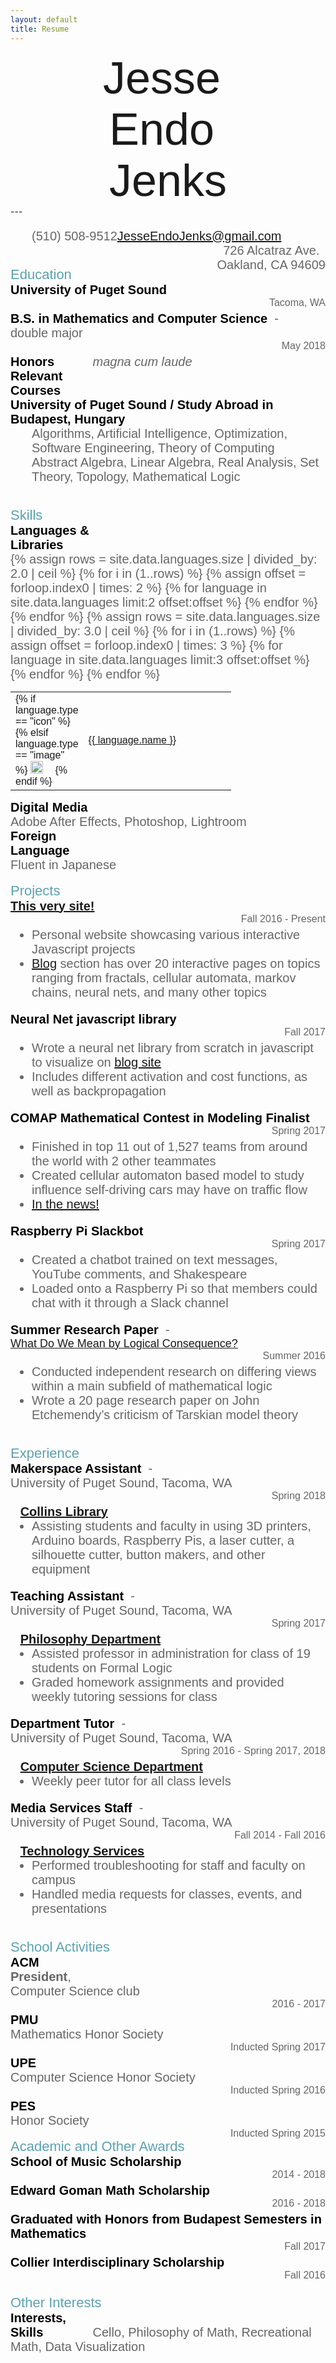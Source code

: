 ```yaml
---
layout: default
title: Resume
---
```

<link href="https://fonts.googleapis.com/css?family=Barlow+Semi+Condensed:100|Montserrat:500|Nunito:200,600" rel="stylesheet">
<style type="text/css">
#name {
	font-size: 72px;
	font-family: 'Barlow Semi Condensed', sans-serif;
	display: flex;
	justify-content:center;
	text-align:center;
}
.normal-text {
	font-size: 20px;
	font-weight: 200;
	font-family: 'Nunito', sans-serif;
	color:#666;
	/*display: inline;*/
}
.normal-text.small {
	font-size: 16px;
	/*text-align: right;*/
	float: right;
}
.bold-text {
	font-size: 20px;
	font-weight: 600;
	font-family: 'Nunito', sans-serif;
	color: #000;
}
.bold-text.indent {
	display: inline-block;
	width: 25%;
}

.bold-text.small-indent {
	display: inline-block;
	width: 10%;
}
.section-header {
	font-size: 22px;
	font-family: 'Montserrat', sans-serif;
	color: #5ba1b2;
}
.empty-indent {
	display: inline-block;
	width: 2%;
}
.ul-styling {
	margin-top: 0px;
}


#name > br{
	display: none;
}

#info-bar {
	display: block;
	list-style-type: none;
	text-align:center;
	padding: 0;
}
#info-bar li {
	display: inline;
	text-align: center;
	margin: 0;
	padding: 0;
}
#phone {
	float: left;
}
#address {
	float: right;
}
#spacer {
	display: block;
}

.mobile-break {
	display: none;
}

.dash {
	margin: 0;
	display: inline;
}

.fa-java {
	font-size: 20px;
	color: #ffa518;
	margin-right: 15px;
}
.fa-python {
	font-size: 20px;
	color: #306998;
	margin-right: 15px;
}
.fa-js-square {
	font-size: 20px;
	color: #f7df1e;
	margin-right: 15px;
}
/*
#lang-java:hover ~ .fa-java {
	display: inline;
}

#lang-python:hover ~ .fa-python {
	display: inline;
	margin-left: 5px;
}

#lang-js:hover ~ .fa-js-square {
	display: inline;
	margin-left: 5px;
}*/
/*#lang-icons {
	display: none;
}
#lang-names {
	display: inline;
}*/

.lang {
	display: inline;
	white-space: nowrap;
}
.lang > img {
	margin-right:8px;
	margin-bottom:-3px;
	height: 20px;
}

#lang-names {
	/*position: absolute;*/
	/*margin-bottom: 2em;*/
	/*margin-left: 25%;*/
}
table {
	display: inline-table;
	width: 70%;
}
td > a {
	color: inherit;
	font-size: inherit;
}
/*td > a:hover {
	text-shadow:none;
}*/
tbody {
	display: inline-table;
	vertical-align: baseline;
	width: 100%;
}
table img {
	margin-right:15px;
	margin-bottom:-3px;
	height: 20px;
}
#desktop-table {
	display: inline-table;
}
#mobile-table {
	display: none;
}
@media only screen and (max-width: 850px) {
	#info-bar li {
		display: block;
		margin: 2% 0;
	}
	#phone {
		float: none;
	}
	#address {
		float: none;
	}
	#spacer {
		display: none;
	}

/*	.bold-text, .normal-text {
		font-size: 16px;
	}
	.bold-text.indent {
		width: 15%;
	}*/
}
@media only screen and (max-width: 640px) {
	#name > br{
		display: block;
	}

	.normal-text.small {
		float: left;
	}

	.bold-text.indent {
		width: 100%;
	}
	.mobile-break {
		display: inline;
	}

	.dash {
		display: none;
	}

	.lang {
		display: block;
		margin: 0;
		margin-left: 2%;
	}
	.lang > img {
		height: 30px;
		margin-right: 4%;
	}
	.fa-java {
		font-size: 30px;
		margin-right: 4%;
	}
	.fa-python {
		font-size: 30px;
		margin-right: 4%;
	}
	.fa-js-square {
		font-size: 30px;
		margin-right: 4%;
	}
	table {
		width: 100%;
	}
	table img {
		height: 30px;
	}
	td > a {
		color: inherit;
		font-size: inherit;
	}
	#desktop-table {
		display: none;
	}
	#mobile-table {
		display: inline-table;
	}
}
</style>

<div id="name">Jesse&nbsp;<br>Endo&nbsp;<br>Jenks</div>
---
<ul id="info-bar" class="normal-text">
<li id="phone">(510) 508-9512</li>
<li id="email">
	<a href="mailto:jesseendojenks@gmail.com?Subject=Saw%20Your%20Resume" target="_top">
		JesseEndoJenks@gmail.com
	</a>
</li>
<!-- <li id="address">4386 Wheelock Student Center<br>Tacoma, WA 98416</li> -->
<li id="address">726 Alcatraz Ave.<br>Oakland, CA 94609</li>
</ul>
<br id="spacer">
<div class="section-header">Education</div>
<div class="normal-text">
	<span class="bold-text">University of Puget Sound</span>
		<br class="mobile-break">
		<span class="normal-text small">Tacoma, WA</span><br>
	<span class="bold-text">B.S. in Mathematics and Computer Science</span>
	<span class="dash">&nbsp;-&nbsp;</span>
		<br class="mobile-break">
			double major
			<br class="mobile-break">
				<span class="normal-text small">May 2018</span><br>
	<span class="bold-text indent">Honors</span>
		<i>magna cum laude</i><br>
	<span class="bold-text indent">Relevant Courses</span>
		<br class="mobile-break">
		<span class="bold-text">University of Puget Sound / Study Abroad in Budapest, Hungary</span><br>
	<ul class="ul-styling" style="list-style-type:none;">
		<li>Algorithms, Artificial Intelligence, Optimization, Software Engineering, Theory of Computing</li>
		<li>Abstract Algebra, Linear Algebra, Real Analysis, Set Theory, Topology, Mathematical Logic</li>
	</ul>
</div>

<br>
<div class="section-header">Skills</div>
<div class="normal-text">
	<span class="bold-text indent">Languages &amp; Libraries</span>
		<br class="mobile-break">
		<!-- https://stackoverflow.com/questions/20924471/for-loop-wrap-every-two-posts-in-a-div -->
		<!-- Two columns for mobile -->
		<table id="mobile-table">
			{% assign rows = site.data.languages.size | divided_by: 2.0 | ceil %}
			{% for i in (1..rows) %}
				{% assign offset = forloop.index0 | times: 2 %}
				<tr>
					{% for language in site.data.languages limit:2 offset:offset %}
					<td style="width:40px;">
						{% if language.type == "icon" %}
							<i class="{{ language.iconlink }}"></i>
						{% elsif language.type == "image" %}
							<img align="bottom" title="{{ language.name }}" alt="{{ language.name }}" src="{{ language.iconlink }}">
						{% endif %}
					</td>
					<td>
						<a href="{{ language.link }}">{{ language.name }}</a>
					</td>
					{% endfor %}
				</tr>
			{% endfor %}
		</table>
		<!-- Three columns for desktop -->
		<table id="desktop-table">
			{% assign rows = site.data.languages.size | divided_by: 3.0 | ceil %}
			{% for i in (1..rows) %}
				{% assign offset = forloop.index0 | times: 3 %}
				<tr>
					{% for language in site.data.languages limit:3 offset:offset %}
					<td style="width:40px;">
						{% if language.type == "icon" %}
							<i class="{{ language.iconlink }}"></i>
						{% elsif language.type == "image" %}
							<img align="bottom" title="{{ language.name }}" alt="{{ language.name }}" src="{{ language.iconlink }}">
						{% endif %}
					</td>
					<td>
						<a target="_blank" href="{{ language.link }}">{{ language.name }}</a>
					</td>
					{% endfor %}
				</tr>
			{% endfor %}
		</table>
		<br>
	<span class="bold-text indent">Digital Media</span>
		<br class="mobile-break">
		Adobe After Effects, Photoshop, Lightroom<br>
	<span class="bold-text indent">Foreign Language</span>
		<br class="mobile-break">
		Fluent in Japanese<br>
</div>

<br>
<div class="section-header">Projects</div>

<div class="normal-text">
	<span class="bold-text"><a href="/">This very site!</a></span>
		<br class="mobile-break">
			<span class="normal-text small">Fall 2016 - Present</span><br>
			<ul class="ul-styling">
				<li>Personal website showcasing various interactive Javascript projects</li>
				<li><a href="/blog">Blog</a> section has over 20 interactive pages on topics ranging from fractals, cellular automata, markov chains, neural nets, and many other topics</li>
			</ul>
</div>

<div class="normal-text">
	<span class="bold-text">Neural Net javascript library</span>
		<br class="mobile-break">
			<span class="normal-text small">Fall 2017</span><br>
			<ul class="ul-styling">
				<li>Wrote a neural net library from scratch in javascript to visualize on <a href="../blog/2018/04/10/NeuralNetjs">blog site</a></li>
				<li>Includes different activation and cost functions, as well as backpropagation</li>
			</ul>
</div>

<div class="normal-text">
	<span class="bold-text">COMAP Mathematical Contest in Modeling Finalist</span>
		<br class="mobile-break">
			<span class="normal-text small">Spring 2017</span><br>
			<ul class="ul-styling">
				<li>Finished in top 11 out of 1,527 teams from around the world with 2 other teammates</li>
				<li>Created cellular automaton based model to study influence self-driving cars may have on traffic flow</li>
				<li><a href="https://www.seattletimes.com/education-lab/local-university-team-is-top-scorer-in-math-competition-on-self-driving-cars/">In the news!</a></li>
			</ul>
</div>

<div class="normal-text">
	<span class="bold-text">Raspberry Pi Slackbot</span>
	<br class="mobile-break">
		<span class="normal-text small">Spring 2017</span><br>
	<ul class="ul-styling">
		<li>Created a chatbot trained on text messages, YouTube comments, and Shakespeare</li>
		<li>Loaded onto a Raspberry Pi so that members could chat with it through a Slack channel</li>
	</ul>
</div>

<div class="normal-text">
	<span class="bold-text">Summer Research Paper</span>
	<span class="dash">&nbsp;-&nbsp;</span>
		<br class="mobile-break">
			<a href="https://soundideas.pugetsound.edu/cgi/viewcontent.cgi?article=1481&context=summer_researchs" style="font-size:18px;">What Do We Mean by Logical Consequence?</a>
			<br class="mobile-break">
				<span class="normal-text small">Summer 2016</span><br>
	<ul class="ul-styling">
		<li>Conducted independent research on differing views within a main subfield of mathematical logic</li>
		<li>Wrote a 20 page research paper on John Etchemendy’s criticism of Tarskian model theory</li>
	</ul>
</div>

<br>
<div class="section-header">Experience</div>

<div class="normal-text">
	<span class="bold-text">Makerspace Assistant</span>
	<span class="dash">&nbsp;-&nbsp;</span>
		<br class="mobile-break">
		University of Puget Sound, Tacoma, WA
		<br class="mobile-break">
			<span class="normal-text small">Spring 2018</span><br>
	<span class="empty-indent"></span>
	<span class="bold-text">
		<a href="http://research.pugetsound.edu/makerspace">Collins Library</a>
	</span>
	<ul class="ul-styling">
		<li>Assisting students and faculty in using 3D printers, Arduino boards, Raspberry Pis, a laser cutter, a silhouette cutter, button makers, and other equipment</li>
	</ul>
</div>

<div class="normal-text">
	<span class="bold-text">Teaching Assistant</span>
	<span class="dash">&nbsp;-&nbsp;</span>
		<br class="mobile-break">
		University of Puget Sound, Tacoma, WA
			<br class="mobile-break">
			<span class="normal-text small">
				Spring 2017
			</span><br>
	<span class="empty-indent"></span>
		<span class="bold-text">
			<a href="https://www.pugetsound.edu/academics/departments-and-programs/undergraduate/philosophy/">
				Philosophy Department
			</a>
		</span>
	<ul class="ul-styling">
		<li>Assisted professor in administration for class of 19 students on Formal Logic</li>
		<li>Graded homework assignments and provided weekly tutoring sessions for class</li>
	</ul>
</div>

<div class="normal-text">
	<span class="bold-text">Department Tutor</span>
	<span class="dash">&nbsp;-&nbsp;</span>
		<br class="mobile-break">
		University of Puget Sound, Tacoma, WA
			<br class="mobile-break">
			<span class="normal-text small">
				Spring 2016 - Spring 2017, 2018
			</span><br>
	<span class="empty-indent"></span>
		<span class="bold-text">
			<a href="mathcs.pugetsound.edu">Computer Science Department</a>
		</span>
	<ul class="ul-styling">
		<li>Weekly peer tutor for all class levels</li>
	</ul>
</div>

<div class="normal-text">
	<span class="bold-text">Media Services Staff</span>
	<span class="dash">&nbsp;-&nbsp;</span>
		<br class="mobile-break">
		University of Puget Sound, Tacoma, WA
		<br class="mobile-break">
			<span class="normal-text small">Fall 2014 - Fall 2016</span><br>
	<span class="empty-indent"></span>
	<span class="bold-text">
		<a href="https://www.pugetsound.edu/about/offices-services/technology-services/media-services/">Technology Services</a>
	</span>
	<ul class="ul-styling">
		<li>Performed troubleshooting for staff and faculty on campus</li>
		<li>Handled media requests for classes, events, and presentations</li>
	</ul>
</div>

<br>
<div class="section-header">School Activities</div>

<div class="normal-text">
	<span class="bold-text small-indent">ACM</span>
	<br class="mobile-break">
		<span class="bold-text" style="color:#666;">President</span>,&nbsp;
		<br class="mobile-break">
			Computer Science club
			<br class="mobile-break">
				<span class="normal-text small">2016 - 2017</span><br>
	<span class="bold-text small-indent">PMU</span>
	<br class="mobile-break">
		Mathematics Honor Society
		<br class="mobile-break">
			<span class="normal-text small">Inducted Spring 2017</span><br>
	<span class="bold-text small-indent">UPE</span>
	<br class="mobile-break">
		Computer Science Honor Society
		<br class="mobile-break">
			<span class="normal-text small">Inducted Spring 2016</span><br>
	<span class="bold-text small-indent">PES</span>
	<br class="mobile-break">
		Honor Society
		<br class="mobile-break">
			<span class="normal-text small">Inducted Spring 2015</span>
</div>


<br>
<div class="section-header">Academic and Other Awards</div>

<div class="normal-text">
	<span class="bold-text">School of Music Scholarship</span>
	<br class="mobile-break">
	<span class="normal-text small">2014 - 2018</span><br>
	<span class="bold-text">Edward Goman Math Scholarship</span><br class="mobile-break"><span class="normal-text small">2016 - 2018</span><br>
	<span class="bold-text">Graduated with Honors from Budapest Semesters in Mathematics</span><br class="mobile-break"><span class="normal-text small">Fall 2017</span><br>
	<span class="bold-text">Collier Interdisciplinary Scholarship</span><br class="mobile-break"><span class="normal-text small">Fall 2016</span><br>
</div>

<br>
<div class="section-header">Other Interests</div>

<div class="normal-text">
	<span class="bold-text indent">Interests, Skills</span> Cello, Philosophy of Math, Recreational Math, Data Visualization
</div>